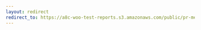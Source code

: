 ```yaml
---
layout: redirect
redirect_to: https://a8c-woo-test-reports.s3.amazonaws.com/public/pr-merge/43144/e2e/index.html
---
```

